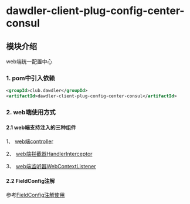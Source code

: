 # dawdler-client-plug-config-center-consul

## 模块介绍

web端统一配置中心

### 1. pom中引入依赖

```xml
<groupId>club.dawdler</groupId>
<artifactId>dawdler-client-plug-config-center-consul</artifactId>
```

### 2. web端使用方式

#### 2.1 web端支持注入的三种组件

1、 [web端controller](../../../dawdler-client-plug-web/README.md#3-controller注解)

2、 [web端拦截器HandlerInterceptor](../../../dawdler-client-plug-web/README.md#5-HandlerInterceptor-拦截器)

3、 [web端监听器WebContextListener](../../../dawdler-client-plug-web/README.md#6-webcontextlistener-监听器)

#### 2.2 FieldConfig注解

参考[FieldConfig注解使用](../../dawdler-config-center-core/README.md#1-FieldConfig注解)
